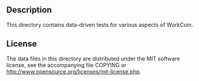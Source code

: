 Description
------------

This directory contains data-driven tests for various aspects of WorkCoin.

License
--------

The data files in this directory are distributed under the MIT software
license, see the accompanying file COPYING or
http://www.opensource.org/licenses/mit-license.php.

